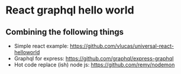 # React graphql hello world

## Combining the following things

- Simple react example: https://github.com/vlucas/universal-react-helloworld
- Graphql for express: https://github.com/graphql/express-graphql
- Hot code replace (ish) node js: https://github.com/remy/nodemon
